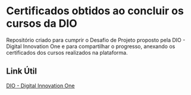 # Certificados obtidos ao concluir os cursos da DIO
Repositório criado para cumprir o Desafio de Projeto proposto pela DIO - Digital Innovation One e para compartilhar o progresso, anexando os certificados dos cursos realizados na plataforma.

## Link Útil

[DIO - Digital Innovation One](https://web.dio.me/home)
